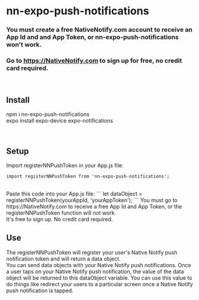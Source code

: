 # nn-expo-push-notifications

### You must create a free NativeNotify.com account to receive an App Id and and App Token, or nn-expo-push-notifications won't work.
### Go to https://NativeNotify.com to sign up for free, no credit card required.

<br/>

## Install
npm i nn-expo-push-notifications 
<br/>
expo install expo-device expo-notifications

<br/>

## Setup
Import registerNNPushToken in your App.js file:
```
import registerNNPushToken from 'nn-expo-push-notifications';
```
<br/>
Paste this code into your App.js file:
```
let dataObject = registerNNPushToken(yourAppId, 'yourAppToken');
```
You must go to https://NativeNotify.com to receive a free App Id and App Token, or the registerNNPushToken function will not work. 
<br/>
It's free to sign up. No credit card required.

<br/>

## Use
The registerNNPushToken will register your user's Native Notify push notification token and will return a data object.
<br/>
You can send data objects with your Native Notify push notifications. Once a user taps on your Native Notify push notification, the value of the data object will be returned to this dataObject variable. You can use this value to do things like redirect your users to a particular screen once a Native Notify push notification is tapped.